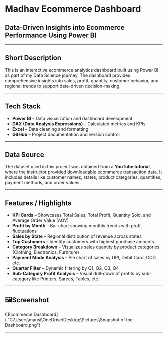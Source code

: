 # Madhav Ecommerce Dashboard

## Data-Driven Insights into Ecommerce Performance Using Power BI

---

## Short Description

This is an interactive ecommerce analytics dashboard built using Power BI as part of my Data Science journey. The dashboard provides comprehensive insights into sales, profit, quantity, customer behavior, and regional trends to support data-driven decision-making.

---

## Tech Stack

- **Power BI** – Data visualization and dashboard development  
- **DAX (Data Analysis Expressions)** – Calculated metrics and KPIs  
- **Excel** – Data cleaning and formatting  
- **GitHub** – Project documentation and version control  

---

## Data Source

The dataset used in this project was obtained from a **YouTube tutorial**, where the instructor provided downloadable ecommerce transaction data. It includes details like customer names, states, product categories, quantities, payment methods, and order values.

---

## Features / Highlights

- **KPI Cards** – Showcases Total Sales, Total Profit, Quantity Sold, and Average Order Value (AOV)
- **Profit by Month** – Bar chart showing monthly trends with profit fluctuations
- **Sales by State** – Regional distribution of revenue across states
- **Top Customers** – Identify customers with highest purchase amounts
- **Category Breakdown** – Visualizes sales quantity by product categories (Clothing, Electronics, Furniture)
- **Payment Mode Analysis** – Pie chart of sales by UPI, Debit Card, COD, etc.
- **Quarter Filter** – Dynamic filtering by Q1, Q2, Q3, Q4
- **Sub-Category Profit Analysis** – Visual drill-down of profits by sub-category like Printers, Sarees, Tables, etc.

---

## 🖼Screenshot

![Ecommerce Dashboard](."C:\Users\mansi\OneDrive\Desktop\Pictures\Snapshot of the Dashboard.png")

---

